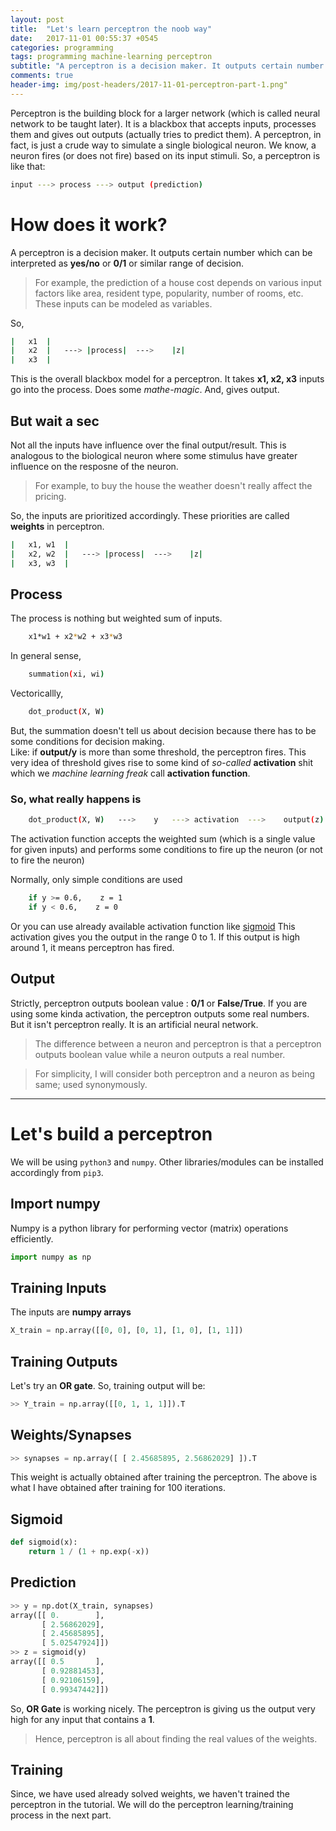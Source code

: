 ```yaml
---
layout: post
title:  "Let's learn perceptron the noob way"
date:   2017-11-01 00:55:37 +0545
categories: programming
tags: programming machine-learning perceptron
subtitle: "A perceptron is a decision maker. It outputs certain number which can be interpreted as yes/no or 0/1 or similar range of decision."
comments: true
header-img: img/post-headers/2017-11-01-perceptron-part-1.png"
---
```


Perceptron is the building block for a larger network (which is called neural network to be taught later). 
It is a blackbox that accepts inputs, processes them and gives out outputs (actually tries to predict them).
A perceptron, in fact, is just a crude way to simulate a single biological neuron.
We know, a neuron fires (or does not fire) based on its input stimuli. So, a perceptron is like that:  
```bash
input ---> process ---> output (prediction)
```

# How does it work?
A perceptron is a decision maker. It outputs certain number which can be interpreted as **yes/no** or
**0/1** or similar range of decision.  

> For example, the prediction of a house cost depends on various input factors like area, resident type, 
popularity, number of rooms, etc. These inputs can be modeled as variables.

So,

```bash
|   x1  |
|   x2  |   ---> |process|  --->    |z|
|   x3  |
```
This is the overall blackbox model for a perceptron. 
It takes **x1, x2, x3** inputs go into the process. Does some *mathe-magic*. And, gives output.

## But wait a sec
Not all the inputs have influence over the final output/result. This is analogous to the biological neuron where 
some stimulus have greater influence on the resposne of the neuron.


> For example, to buy the house the weather doesn't really affect the pricing. 

So, the inputs are prioritized accordingly. These priorities are called **weights** in perceptron.
```bash
|   x1, w1  |
|   x2, w2  |   ---> |process|  --->    |z|
|   x3, w3  |
```

## Process
The process is nothing but weighted sum of inputs.

```bash
    x1*w1 + x2*w2 + x3*w3
```

In general sense,
```bash
    summation(xi, wi)
```

Vectoricallly,
```bash
    dot_product(X, W)
```

But, the summation doesn't tell us about decision because there has to be some conditions for decision making.  
Like: if **output/y** is more than some threshold, the perceptron fires. This very idea of threshold gives rise to 
some kind of *so-called* **activation** shit which we *machine learning freak* call **activation function**.

### So, what really happens is
```bash
    dot_product(X, W)   --->    y   ---> activation  --->    output(z)
```

The activation function accepts the weighted sum (which is a single value for given inputs) and performs some
conditions to fire up the neuron (or not to fire the neuron)

Normally, only simple conditions are used
```bash
    if y >= 0.6,    z = 1
    if y < 0.6,    z = 0
```

Or you can use already available activation function like [sigmoid](https://en.wikipedia.org/wiki/Sigmoid_function)
This activation gives you the output in the range 0 to 1.
If this output is high around 1, it means perceptron has fired.

## Output
Strictly, perceptron outputs boolean value : **0/1** or **False/True**.
If you are using some kinda activation, the perceptron outputs some real numbers. 
But it isn't perceptron really. It is an artificial neural network.

> The difference between a neuron and perceptron is that a perceptron outputs boolean value while 
a neuron outputs a real number.

> For simplicity, I will consider both perceptron and a neuron as being same; used synonymously.

------

# Let's build a perceptron
We will be using `python3` and `numpy`. Other libraries/modules can be installed accordingly from `pip3`.

## Import numpy
Numpy is a python library for performing vector (matrix) operations efficiently.
```python
import numpy as np
```

## Training Inputs
The inputs are **numpy arrays**
```python
X_train = np.array([[0, 0], [0, 1], [1, 0], [1, 1]])
```

## Training Outputs
Let's try an **OR gate**. So, training output will be:

```python
>> Y_train = np.array([[0, 1, 1, 1]]).T
```

## Weights/Synapses
```python
>> synapses = np.array([ [ 2.45685895, 2.56862029] ]).T
```

This weight is actually obtained after training the perceptron. The above is what I have obtained after training for 
100 iterations.

## Sigmoid
```python
def sigmoid(x):
    return 1 / (1 + np.exp(-x))
```

## Prediction
```python
>> y = np.dot(X_train, synapses)
array([[ 0.        ],
       [ 2.56862029],
       [ 2.45685895],
       [ 5.02547924]])
>> z = sigmoid(y)
array([[ 0.5       ],
       [ 0.92881453],
       [ 0.92106159],
       [ 0.99347442]])
```

So, **OR Gate** is working nicely. The perceptron is giving us the output very high for any input that contains a **1**.

> Hence, perceptron is all about finding the real values of the weights.


## Training
Since, we have used already solved weights, we haven't trained the perceptron in the tutorial.
We will do the perceptron learning/training process in the next part.
